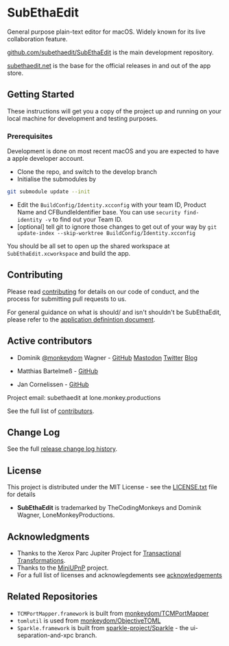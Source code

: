 # SubEthaEdit

General purpose plain-text editor for macOS. Widely known for its live collaboration feature. 

[github.com/subethaedit/SubEthaEdit](https://github.com/subethaedit/SubEthaEdit) is the main development repository.

[subethaedit.net](https://subethaedit.net/) is the base for the official releases in and out of the app store.

## Getting Started

These instructions will get you a copy of the project up and running on your local machine for development and testing purposes.

### Prerequisites

Development is done on most recent macOS and you are expected to have a apple developer account.

* Clone the repo, and switch to the develop branch
* Initialise the submodules by

```bash
git submodule update --init
```
* Edit the `BuildConfig/Identity.xcconfig` with your team ID, Product Name and CFBundleIdentifier base. You can use `security find-identity -v` to find out your Team ID.
* [optional] tell git to ignore those changes to get out of your way by `git update-index --skip-worktree BuildConfig/Identity.xcconfig`

You should be all set to open up the shared workspace at `SubEthaEdit.xcworkspace` and build the app.

## Contributing

Please read [contributing](Contributing.md) for details on our code of conduct, and the process for submitting pull requests to us.

For general guidance on what is should/ and isn't shouldn't be SubEthaEdit, please refer to the [application definintion document](ApplicationDefinition.md).

## Active contributors

* Dominik [@monkeydom](https://mastodon.technology/@monkeydom) Wagner - [GitHub](https://github.com/monkeydom) [Mastodon](https://mastodon.technology/@monkeydom) [Twitter](https://twitter.com/monkeydom) [Blog](https://coding.monkeydom.de/)

* Matthias Bartelmeß - [GitHub](https://github.com/fourplusone)
* Jan Cornelissen - [GitHub](https://github.com/jncn)

Project email: subethaedit at lone.monkey.productions

See the full list of [contributors](Contributors.md).

## Change Log

See the full [release change log history](ChangeLog.md).

## License

This project is distributed under the MIT License - see the [LICENSE.txt](LICENSE.txt) file for details

* **SubEthaEdit** is trademarked by TheCodingMonkeys and Dominik Wagner, LoneMonkeyProductions.

## Acknowledgments

* Thanks to the Xerox Parc Jupiter Project for [Transactional Transformations](https://www.semanticscholar.org/paper/High-Latency%2C-Low-Bandwidth-Windowing-in-the-System-Nichols-Curtis/369c52d8214b73a86b1e3f31d287823ea91884d6).
* Thanks to the [MiniUPnP](http://miniupnp.free.fr) project.
* For a full list of licenses and acknowlegdements see [acknowledgements](Acknowledgements.md)

## Related Repositories

* `TCMPortMapper.framework` is built from [monkeydom/TCMPortMapper](https://github.com/monkeydom/TCMPortMapper)
* `tomlutil` is used from [monkeydom/ObjectiveTOML](https://github.com/monkeydom/ObjectiveTOML)
* `Sparkle.framework` is built from [sparkle-project/Sparkle](https://github.com/sparkle-project/Sparkle/tree/ui-separation-and-xpc) - the ui-separation-and-xpc branch.

